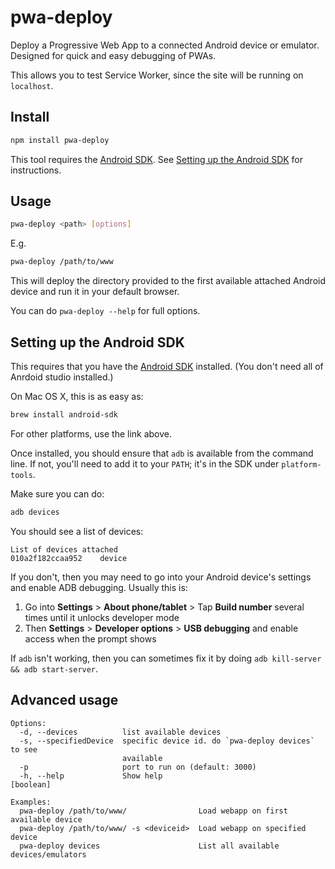 pwa-deploy
====

Deploy a Progressive Web App to a connected Android device or emulator. Designed for quick and easy debugging of PWAs.

This allows you to test Service Worker, since the site will be running on `localhost`.

Install
---

```bash
npm install pwa-deploy
```

This tool requires the [Android SDK](https://developer.android.com/studio/index.html).
See [Setting up the Android SDK](#setting-up-the-android-sdk) for instructions.

Usage
---

```bash
pwa-deploy <path> [options]
```

E.g.

```bash
pwa-deploy /path/to/www
```

This will deploy the directory provided to the first available attached Android
device and run it in your default browser.

You can do `pwa-deploy --help` for full options.

Setting up the Android SDK
----

This requires that you have the [Android SDK](https://developer.android.com/studio/index.html) installed. (You don't need all of Anrdoid studio installed.)

On Mac OS X, this is as easy as:

```bash
brew install android-sdk
```

For other platforms, use the link above.

Once installed, you should ensure that `adb` is available from the command line.
If not, you'll need to add it to your `PATH`; it's in the SDK under `platform-tools`.

Make sure you can do:

```bash
adb devices
```

You should see a list of devices:

```
List of devices attached
010a2f182ccaa952	device
```

If you don't, then you may need to go into your Android device's settings and enable ADB debugging. Usually this is:

1. Go into **Settings** > **About phone/tablet** > Tap **Build number** several times until it unlocks developer mode
2. Then **Settings** > **Developer options** > **USB debugging** and enable access when the prompt shows

If `adb` isn't working, then you can sometimes fix it by doing `adb kill-server && adb start-server`.

Advanced usage
----

```
Options:
  -d, --devices          list available devices
  -s, --specifiedDevice  specific device id. do `pwa-deploy devices` to see
                         available
  -p                     port to run on (default: 3000)
  -h, --help             Show help                                     [boolean]

Examples:
  pwa-deploy /path/to/www/                Load webapp on first available device
  pwa-deploy /path/to/www/ -s <deviceid>  Load webapp on specified device
  pwa-deploy devices                      List all available devices/emulators
```
